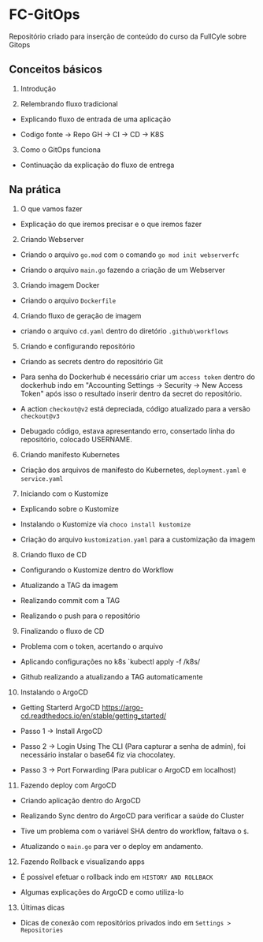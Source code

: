 # FC-GitOps

Repositório criado para inserção de conteúdo do curso da FullCyle sobre Gitops

## Conceitos básicos

1. Introdução

2. Relembrando fluxo tradicional

 - Explicando fluxo de entrada de uma aplicação

 - Codigo fonte -> Repo GH -> CI -> CD -> K8S

3. Como o GitOps funciona

 - Continuação da explicação do fluxo de entrega

## Na prática

1. O que vamos fazer

 - Explicação do que iremos precisar e o que iremos fazer

2. Criando Webserver

 - Criando o arquivo `go.mod` com o comando `go mod init webserverfc`

 - Criando o arquivo `main.go` fazendo a criação de um Webserver

3. Criando imagem Docker

 - Criando o arquivo `Dockerfile`

4. Criando fluxo de geração de imagem

 - criando o arquivo `cd.yaml` dentro do diretório `.github\workflows`

5. Criando e configurando repositório

 - Criando as secrets dentro do repositório Git

 - Para senha do Dockerhub é necessário criar um `access token` dentro do dockerhub indo em "Accounting Settings -> Security -> New Access Token" após isso o resultado inserir dentro da secret do repositório.

 - A action `checkout@v2` está depreciada, código atualizado para a versão `checkout@v3`

 - Debugado código, estava apresentando erro, consertado linha do repositório, colocado USERNAME.

6. Criando manifesto Kubernetes

 - Criação dos arquivos de manifesto do Kubernetes, `deployment.yaml` e `service.yaml`

7. Iniciando com o Kustomize

 - Explicando sobre o Kustomize

 - Instalando o Kustomize via `choco install kustomize`

 - Criação do arquivo `kustomization.yaml` para a customização da imagem

8. Criando fluxo de CD

 - Configurando o Kustomize dentro do Workflow

 - Atualizando a TAG da imagem

 - Realizando commit com a TAG

 - Realizando o push para o repositório

9. Finalizando o fluxo de CD

 - Problema com o token, acertando o arquivo

 - Aplicando configurações no k8s `kubectl apply -f /k8s/

 - Github realizando a atualizando a TAG automaticamente

10. Instalando o ArgoCD

 - Getting Starterd ArgoCD <https://argo-cd.readthedocs.io/en/stable/getting_started/>

 - Passo 1 -> Install ArgoCD

 - Passo 2 -> Login Using The CLI (Para capturar a senha de admin), foi necessário instalar o base64 fiz via chocolatey.

 - Passo 3 -> Port Forwarding (Para publicar o ArgoCD em localhost)

11. Fazendo deploy com ArgoCD

 - Criando aplicação dentro do ArgoCD

 - Realizando Sync dentro do ArgoCD para verificar a saúde do Cluster

 - Tive um problema com o variável SHA dentro do workflow, faltava o `$`.

 - Atualizando o `main.go` para ver o deploy em andamento.

12. Fazendo Rollback e visualizando apps

 - É possível efetuar o rollback indo em `HISTORY AND ROLLBACK`

 - Algumas explicações do ArgoCD e como utiliza-lo

13. Últimas dicas

 - Dicas de conexão com repositórios privados indo em `Settings > Repositories`